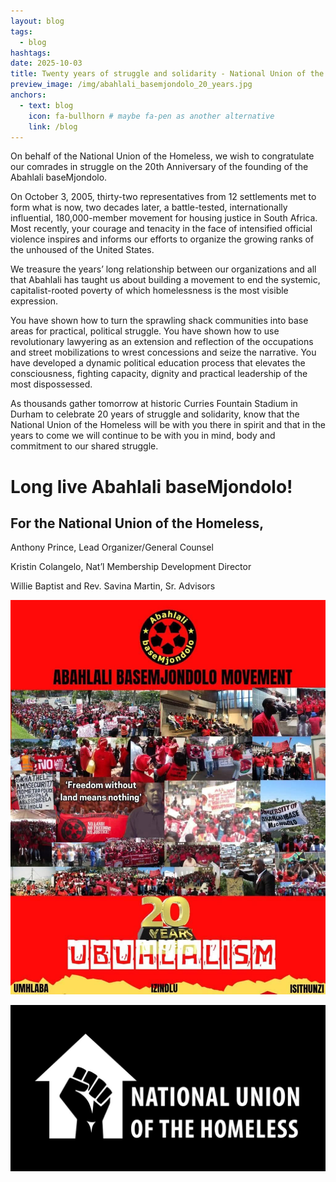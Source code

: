 ```yaml
---
layout: blog
tags:
  - blog
hashtags:
date: 2025-10-03
title: Twenty years of struggle and solidarity - National Union of the Homeless Congratulates Abahlali baseMjondolo (Shack Dwellers Movement)     
preview_image: /img/abahlali_basemjondolo_20_years.jpg
anchors:
  - text: blog
    icon: fa-bullhorn # maybe fa-pen as another alternative
    link: /blog
---
```


On behalf of the National Union of the Homeless, we wish to congratulate our comrades 
in struggle on the 20th Anniversary of the founding of the Abahlali baseMjondolo.  
 
On October 3, 2005, thirty-two representatives from 12 settlements met to form what is 
now, two decades later, a battle-tested, internationally influential, 180,000-member movement 
for housing justice in South Africa. Most recently, your courage and tenacity in the face of 
intensified official violence inspires and informs our efforts to organize the growing ranks of the 
unhoused of the United States.  
 
We treasure the years’ long relationship between our organizations and all that Abahlali 
has taught us about building a movement to end the systemic, capitalist-rooted poverty of which 
homelessness is the most visible expression.  
 
You have shown how to turn the sprawling shack communities into base areas for 
practical, political struggle. You have shown how to use revolutionary lawyering as an 
extension and reflection of the occupations and street mobilizations to wrest concessions and 
seize the narrative. You have developed a dynamic political education process that elevates the 
consciousness, fighting capacity, dignity and practical leadership of the most dispossessed.  
 
As thousands gather tomorrow at historic Curries Fountain Stadium in Durham to 
celebrate 20 years of struggle and solidarity, know that the National Union of the Homeless will 
be with you there in spirit and that in the years to come we will continue to be with you in mind, 
body and commitment to our shared struggle.

# **Long live Abahlali baseMjondolo!**

## For the National Union of the Homeless,

Anthony Prince, Lead Organizer/General Counsel 

Kristin Colangelo,  Nat’l Membership Development Director 

Willie Baptist and Rev. Savina Martin, Sr. Advisors

![Abahlali baseMjondolo](/img/abahlali_basemjondolo_20_years.jpg)

![NUH Logo](/img/NUH_logo_Idea.jpeg)




